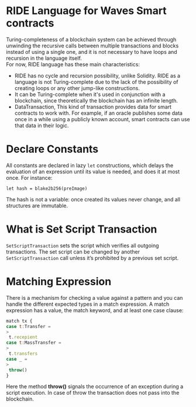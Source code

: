 # RIDE Language for Waves Smart contracts

Turing-completeness of a blockchain system can be achieved through unwinding the recursive calls between multiple transactions and blocks instead of using a single one, and it is not necessary to have loops and recursion in the language itself.  
For now, RIDE language has these main characteristics:

* RIDE has no cycle and recursion possibility, unlike Solidity. RIDE as a language is not Turing-complete due to the lack of the possibility of creating loops or any other jump-like constructions.
* It can be Turing-complete when it's used in conjunction with a blockchain, since theoretically the blockchain has an infinite length.
* DataTransaction, This kind of transaction provides data for smart contracts to work with. For example, if an oracle publishes some data once in a while using a publicly known account, smart contracts can use that data in their logic.

# Declare Constants

All constants are declared in lazy `let` constructions, which delays the evaluation of an expression until its value is needed, and does it at most once. For instance:

`let hash = blake2b256(preImage)`

The hash is not a variable: once created its values never change, and all structures are immutable.

# What is Set Script Transaction

`SetScriptTransaction` sets the script which verifies all outgoing transactions. The set script can be changed by another `SetScriptTransaction` call unless it’s prohibited by a previous set script.

# Matching Expression

There is a mechanism for checking a value against a pattern and you can handle the different expected types in a match expression. A match expression has a value, the match keyword, and at least one case clause:

```js
match tx {
case t:Transfer =
>
 t.recepient
case t:MassTransfer =
>
 t.transfers
case _ =
>
 throw()
}
```

Here the method **throw\(\)** signals the occurrence of an exception during a script execution. In case of throw the transaction does not pass into the blockchain.

